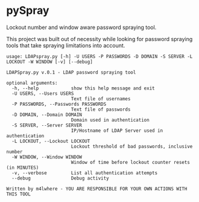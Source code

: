 # pySpray

Lockout number and window aware password spraying tool.

This project was built out of necessity while looking for password spraying tools that take spraying limitations into account.

```
usage: LDAPspray.py [-h] -U USERS -P PASSWORDS -D DOMAIN -S SERVER -L LOCKOUT -W WINDOW [-v] [--debug]

LDAPSpray.py v.0.1 - LDAP password spraying tool

optional arguments:
  -h, --help            show this help message and exit
  -U USERS, --Users USERS
                        Text file of usernames
  -P PASSWORDS, --Passwords PASSWORDS
                        Text file of passwords
  -D DOMAIN, --Domain DOMAIN
                        Domain used in authentication
  -S SERVER, --Server SERVER
                        IP/Hostname of LDAP Server used in authentication
  -L LOCKOUT, --Lockout LOCKOUT
                        Lockout threshold of bad passwords, inclusive number
  -W WINDOW, --Window WINDOW
                        Window of time before lockout counter resets (in MINUTES)
  -v, --verbose         List all authentication attempts
  --debug               Debug activity

Written by m4lwhere - YOU ARE RESPONSIBLE FOR YOUR OWN ACTIONS WITH THIS TOOL
```